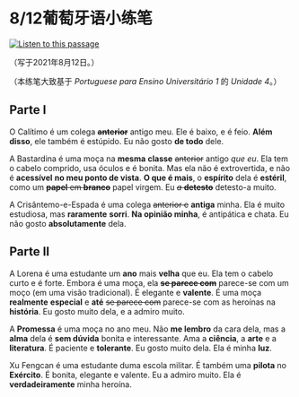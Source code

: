 # 8/12葡萄牙语小练笔

[![Listen to this passage](https://img.shields.io/badge/Audio%20version%20%28not%20available%20yet%29-Click%20here-blue)](https://example.com/)

（写于2021年8月12日。）

（本练笔大致基于 _Portuguese para Ensino Universitário 1_ 的 _Unidade 4_。）

## Parte I

O Calítimo é um colega ~~**anterior**~~ antigo meu. Ele é baixo, e é feio. **Além disso**, ele também é estúpido. Eu não gosto **de todo** dele.

A Bastardina é uma moça na **mesma** **classe** ~~anterior~~ antigo *que eu*. Ela tem o cabelo comprido, usa óculos e é bonita. Mas ela não é extrovertida, e não é **acessível** **no meu ponto de vista**.
**O que é mais**, o **espírito** dela é **estéril**, como um ~~**papel** em **branco**~~ papel virgem. Eu ~~*a* **detesto**~~ detesto-a muito.

A Crisântemo-e-Espada é uma colega ~~anterior e~~ **antiga** minha. Ela é muito estudiosa, mas **raramente** **sorri**. **Na opinião minha**, é antipática e chata. Eu não gosto **absolutamente** dela.

## Parte II

A Lorena é uma estudante um **ano** mais **velha** que eu. Ela tem o cabelo curto e é forte. Embora é uma moça, ela ~~**se parece com**~~ parece-se com um moço (em uma visão tradicional). É elegante e **valente**. É uma moça **realmente** **especial** e **até** ~~se parece com~~ parece-se com as heroínas na **história**. 
Eu gosto muito dela, e a admiro muito.

A **Promessa** é uma moça no ano meu. Não **me lembro** da cara dela, mas a **alma** dela é **sem dúvida** bonita e interessante. Ama a **ciência**, a **arte** e a **literatura**.
É paciente e **tolerante**. Eu gosto muito dela. Ela é minha **luz**.

Xu Fengcan é uma estudante duma escola militar. É também uma **pilota** no **Exército**. É bonita, elegante e valente. Eu a admiro muito. Ela é **verdadeiramente** minha heroína.
